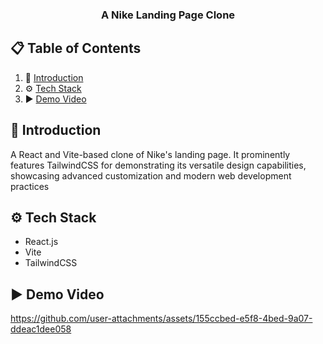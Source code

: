<h3 align="center">A  Nike Landing Page Clone</h3>

## 📋 <a name="table">Table of Contents</a>

1. 🤖 [Introduction](#introduction)
2. ⚙️ [Tech Stack](#tech-stack)
3. ▶️ [Demo Video](#demo)

## <a name="introduction">🤖 Introduction</a>

A React and Vite-based clone of Nike's landing page. It prominently features TailwindCSS for demonstrating its versatile design capabilities, showcasing advanced customization and modern web development practices

## <a name="tech-stack">⚙️ Tech Stack</a>

- React.js
- Vite
- TailwindCSS

## <a name="demo">▶️ Demo Video</a>

https://github.com/user-attachments/assets/155ccbed-e5f8-4bed-9a07-ddeac1dee058




